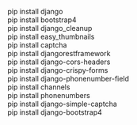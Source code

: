 pip install django<br>
pip install bootstrap4<br>
pip install django_cleanup<br>
pip install easy_thumbnails<br>
pip install captcha<br>
pip install djangorestframework<br>
pip install django-cors-headers<br>
pip install django-crispy-forms<br>
pip install django-phonenumber-field<br>
pip install channels<br>
pip install phonenumbers<br>
pip install django-simple-captcha<br>
pip install django-bootstrap4<br>